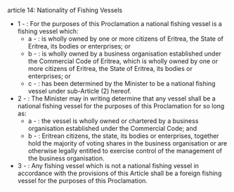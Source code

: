 article 14: Nationality of Fishing Vessels

<ul>
			<li>1 - : For the purposes of this Proclamation a national fishing vessel is a fishing vessel which:<ul>
						<li>a - : is wholly owned by one or more citizens of Eritrea, the State of Eritrea, its bodies or enterprises; or<ul>
						</ul></li>						<li>b - : is wholly owned by a business organisation established under the Commercial Code of Eritrea, which is wholly owned by one or more citizens of Eritrea, the State of Eritrea, its bodies or enterprises; or<ul>
						</ul></li>						<li>c - : has been determined by the Minister to be a national fishing vessel under sub-Article (2) hereof.<ul>
						</ul></li>			</ul></li>			<li>2 - : The Minister may in writing determine that any vessel shall be a national fishing vessel for the purposes of this Proclamation for so long as:<ul>
						<li>a - : the vessel is wholly owned or chartered by a business organisation established under the Commercial Code; and<ul>
						</ul></li>						<li>b - : Eritrean citizens, the state, its bodies or enterprises, together hold the majority of voting shares in the business organisation or are otherwise legally entitled to exercise control of the management of the business organisation.<ul>
						</ul></li>			</ul></li>			<li>3 - : Any fishing vessel which is not a national fishing vessel in accordance with the provisions of this Article shall be a foreign fishing vessel for the purposes of this Proclamation.<ul>
			</ul></li></ul>
